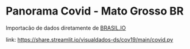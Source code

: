 # Panorama Covid - Mato Grosso BR

Importacão de dados diretamente de [BRASIL.IO](https://brasil.io/covid19)


link: https://share.streamlit.io/visualdados-ds/cov19/main/covid.py
